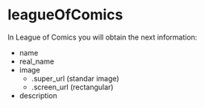 # leagueOfComics

In League of Comics you will obtain the next information:

- name
- real_name
- image
    + .super_url (standar image)
    + .screen_url (rectangular)
- description